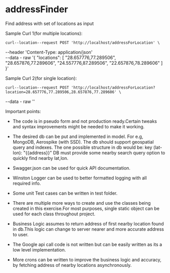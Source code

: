 # addressFinder
Find address with set of locations as input



Sample Curl 1(for multiple locations):

    curl--location--request POST 'http://localhost/addressForLocation' \
--header 'Content-Type: application/json' \
--data - raw '{
"locations": [
    "28.657776,77.289506", "28.657876,77.289606",
    "24.557776,87.289506", "22.657876,78.289606"
]
}'

Sample Curl 2(for single location):

    curl--location--request POST 'http://localhost/addressForLocation?location=28.657776,77.289506,28.657876,77.289606' \
--data - raw ''




Important points:
- The code is in pseudo form and not production ready.Certain tweaks and syntax improvements might be needed to make it working.
- The desired db can be put and implemented in model. For e.g, MongoDB, Aerospike (with SSD). The db should support geospatial query and indexes.
The one possible structure in db would be:
key (lat-lon): "{{address}}"
DB must provide some nearby search query option to quickly find nearby lat,lon.

- Swagger.json can be used for quick API documentation.
- Winston Logger can be used to better formatted logging with all required info.
- Some unit Test cases can be written in test folder.
- There are multiple more ways to create and use the classes being created in this exercise.For most purposes, single static object can be used for each class throughout project.

- Business Logic assumes to return address of first nearby location found in db.This logic can change to server nearer and more accurate address to user.
- The Google api call code is not written but can be easily written as its a low level implementation.
- More crons can be written to improve the business logic and accuracy, by fetching address of nearby locations asynchronously.




